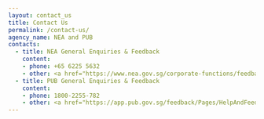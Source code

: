 ```yaml
---
layout: contact_us
title: Contact Us
permalink: /contact-us/
agency_name: NEA and PUB
contacts:
  - title: NEA General Enquiries & Feedback
    content:
    - phone: +65 6225 5632
    - other: <a href="https://www.nea.gov.sg/corporate-functions/feedback">Feedback Form</a> 
  - title: PUB General Enquiries & Feedback
    content:
    - phone: 1800-2255-782
    - other: <a href="https://app.pub.gov.sg/feedback/Pages/HelpAndFeedback.aspx">Feedback Form</a> 
---
```

